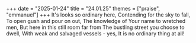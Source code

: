 +++
date = "2025-01-24"
title = "24.01.25"
themes = ["praise", "emmanuel"]
+++
It's looks so ordinary here,
Contending for the sky to fall,
To open gush and pour on out,
The knowledge of Your name to wretched men,
But here in this still room far from
The bustling street you choose to dwell,
With weak and salvaged vessels - yes,
It is no ordinary thing at all!
